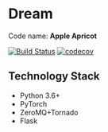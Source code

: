 # Dream

Code name: **Apple Apricot**

[![Build Status](https://travis-ci.org/icyblade/dream.svg?branch=master)](https://travis-ci.org/icyblade/dream) [![codecov](https://codecov.io/gh/icyblade/dream/branch/master/graph/badge.svg)](https://codecov.io/gh/icyblade/dream)

## Technology Stack

 - Python 3.6+
 - PyTorch
 - ZeroMQ+Tornado
 - Flask
